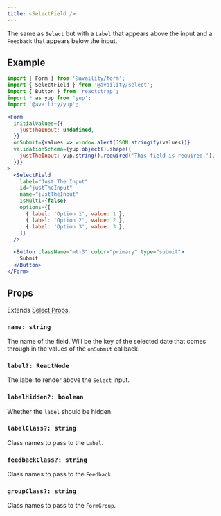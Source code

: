 ```yaml
---
title: <SelectField />
---
```


The same as `Select` but with a `Label` that appears above the input and a `Feedback` that appears below the input.

## Example

```jsx live=true viewCode=true
import { Form } from '@availity/form';
import { SelectField } from '@availity/select';
import { Button } from 'reactstrap';
import * as yup from 'yup';
import '@availity/yup';

<Form
  initialValues={{
    justTheInput: undefined,
  }}
  onSubmit={values => window.alert(JSON.stringify(values))}
  validationSchema={yup.object().shape({
    justTheInput: yup.string().required('This field is required.'),
  })}
>
  <SelectField
    label="Just The Input"
    id="justTheInput"
    name="justTheInput"
    isMulti={false}
    options={[
      { label: 'Option 1', value: 1 },
      { label: 'Option 2', value: 2 },
      { label: 'Option 3', value: 3 },
    ]}
  />

  <Button className="mt-3" color="primary" type="submit">
    Submit
  </Button>
</Form>
```

## Props

Extends [Select Props](/form/select/components/select/#props).

### `name: string`
The name of the field. Will be the key of the selected date that comes through in the values of the `onSubmit` callback.

### `label?: ReactNode`
The label to render above the `Select` input.

### `labelHidden?: boolean`
Whether the `label` should be hidden.

### `labelClass?: string`
Class names to pass to the `Label`.

### `feedbackClass?: string`
Class names to pass to the `Feedback`.

### `groupClass?: string`
Class names to pass to the `FormGroup`.